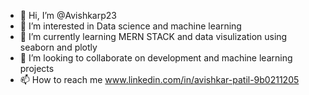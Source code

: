 - 👋 Hi, I’m @Avishkarp23
- 👀 I’m interested in Data science and machine learning
- 🌱 I’m currently learning MERN STACK and data visulization using seaborn and plotly
- 💞️ I’m looking to collaborate on development and machine learning projects
- 📫 How to reach me www.linkedin.com/in/avishkar-patil-9b0211205

<!---
Avishkarp23/Avishkarp23 is a ✨ special ✨ repository because its `README.md` (this file) appears on your GitHub profile.
You can click the Preview link to take a look at your changes.
--->

